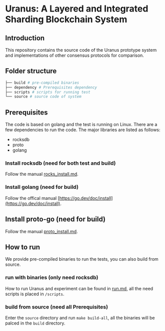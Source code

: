 # Uranus: A Layered and Integrated Sharding Blockchain System

## Introduction

This repository contains the source code of the Uranus prototype system and implementations of other consensus protocols for comparison.

## Folder structure

```sh
├── build # pre-compiled binaries
├── dependency # Prerequisites dependency
├── scripts # scripts for running test
└── source # source code of system
```

## Prerequisites

The code is based on golang and the test is running on Linux. There are a few dependencies to run the code. The major libraries are listed as follows:

* rocksdb
* proto
* golang

### Install rocksdb (need for both test and build)

Follow the manual [rocks_install.md](./dependency/rocksdb/rocks_install.md).

### Install golang (need for build)

Follow the offical manual [https://go.dev/doc/install](https://go.dev/doc/install).

## Install proto-go (need for build)

Follow the manual [proto_install.md](./dependency/proto/proto_install.md).

## How to run

We provide pre-compiled binaries to run the tests, you can also build from source.

### run with binaries (only need rocksdb)

How to run Uranus and experiment can be found in [run.md](./scripts/run.md), all the need scripts is placed in `/scripts`.

### build from source (need all Prerequisites)

Enter the `source` directory and run `make build-all`, all the binaries will be palced in the `build` directory.
